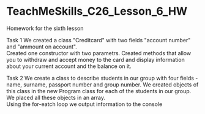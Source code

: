 # TeachMeSkills_C26_Lesson_6_HW
Homework for the sixth lesson

 Task 1
 We created a class "Creditcard" with two fields "account number" and "ammount on account".  
 Created one constructor with two parametrs.
 Сreated methods that allow you to withdraw and accept money to the card and display information about your current account and the balance on it.

Task 2
We create a class to describe students in our group with four fields - name, surname, passport number and group number.
We created objects of this class in the new Program class for each of the students in our group.  
We placed all these objects in an array.  
Using the for-eatch loop we output information to the console
